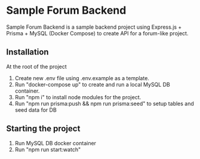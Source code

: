 # Sample Forum Backend

Sample Forum Backend is a sample backend project using Express.js + Prisma + MySQL (Docker Compose)
to create API for a forum-like project.

## Installation
At the root of the project
1. Create new .env file using .env.example as a template.
2. Run "docker-compose up" to create and run a local MySQL DB container.
3. Run "npm i" to install node modules for the project.
4. Run "npm run prisma:push && npm run prisma:seed" to setup tables and seed data for DB

## Starting the project
1. Run MySQL DB docker container
2. Run "npm run start:watch"
